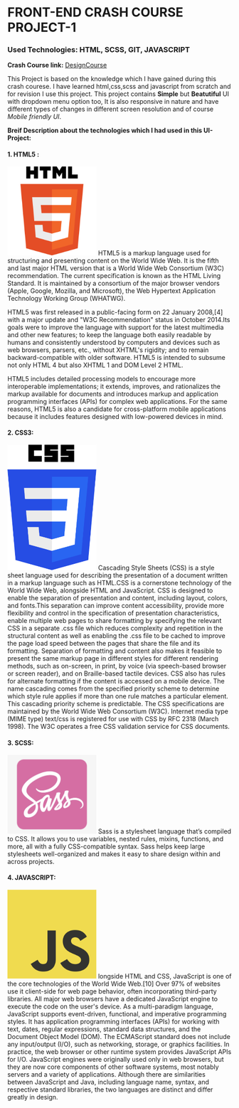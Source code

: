 # FRONT-END CRASH COURSE PROJECT-1

### Used Technologies: HTML, SCSS, GIT, JAVASCRIPT

**Crash Course link:** [DesignCourse](https://youtu.be/D-h8L5hgW-w)

This Project is based on the knowledge which I have gained during this crash courese.
I have learned html,css,scss and javascript from scratch and for revision I use this project.
This project contains **Simple** but **Beatutiful** UI with dropdown menu option too, It is also responsive 
in nature and have different types of changes in different screen resolution and of course _Mobile friendly UI_.

**Breif Description about the technologies which I had used in this UI-Project:**

#### 1. HTML5 :
<img src="images/gitimage1.png" width="200">
HTML5 is a markup language used for structuring and presenting content on the World Wide Web. It is the fifth and last major HTML version that is a World Wide Web Consortium (W3C) recommendation. The current specification is known as the HTML Living Standard. It is maintained by a consortium of the major browser vendors (Apple, Google, Mozilla, and Microsoft), the Web Hypertext Application Technology Working Group (WHATWG).

HTML5 was first released in a public-facing form on 22 January 2008,[4] with a major update and "W3C Recommendation" status in October 2014.Its goals were to improve the language with support for the latest multimedia and other new features; to keep the language both easily readable by humans and consistently understood by computers and devices such as web browsers, parsers, etc., without XHTML's rigidity; and to remain backward-compatible with older software. HTML5 is intended to subsume not only HTML 4 but also XHTML 1 and DOM Level 2 HTML.

HTML5 includes detailed processing models to encourage more interoperable implementations; it extends, improves, and rationalizes the markup available for documents and introduces markup and application programming interfaces (APIs) for complex web applications. For the same reasons, HTML5 is also a candidate for cross-platform mobile applications because it includes features designed with low-powered devices in mind.

#### 2. CSS3: 
<img src="images/gitimage2.png" width="200">
Cascading Style Sheets (CSS) is a style sheet language used for describing the presentation of a document written in a markup language such as HTML.CSS is a cornerstone technology of the World Wide Web, alongside HTML and JavaScript.
CSS is designed to enable the separation of presentation and content, including layout, colors, and fonts.This separation can improve content accessibility, provide more flexibility and control in the specification of presentation characteristics, enable multiple web pages to share formatting by specifying the relevant CSS in a separate .css file which reduces complexity and repetition in the structural content as well as enabling the .css file to be cached to improve the page load speed between the pages that share the file and its formatting.
Separation of formatting and content also makes it feasible to present the same markup page in different styles for different rendering methods, such as on-screen, in print, by voice (via speech-based browser or screen reader), and on Braille-based tactile devices. CSS also has rules for alternate formatting if the content is accessed on a mobile device.
The name cascading comes from the specified priority scheme to determine which style rule applies if more than one rule matches a particular element. This cascading priority scheme is predictable.
The CSS specifications are maintained by the World Wide Web Consortium (W3C). Internet media type (MIME type) text/css is registered for use with CSS by RFC 2318 (March 1998). The W3C operates a free CSS validation service for CSS documents.

#### 3. SCSS:
<img src="images/gitimage3A.png" width="200">
Sass is a stylesheet language that’s compiled to CSS. It allows you to use variables, nested rules, mixins, functions, and more, all with a fully CSS-compatible syntax. Sass helps keep large stylesheets well-organized and makes it easy to share design within and across projects.

#### 4. JAVASCRIPT:
<img src="images/gitimage4.png" width="200">
longside HTML and CSS, JavaScript is one of the core technologies of the World Wide Web.[10] Over 97% of websites use it client-side for web page behavior, often incorporating third-party libraries. All major web browsers have a dedicated JavaScript engine to execute the code on the user's device.
As a multi-paradigm language, JavaScript supports event-driven, functional, and imperative programming styles. It has application programming interfaces (APIs) for working with text, dates, regular expressions, standard data structures, and the Document Object Model (DOM).
The ECMAScript standard does not include any input/output (I/O), such as networking, storage, or graphics facilities. In practice, the web browser or other runtime system provides JavaScript APIs for I/O.
JavaScript engines were originally used only in web browsers, but they are now core components of other software systems, most notably servers and a variety of applications.
Although there are similarities between JavaScript and Java, including language name, syntax, and respective standard libraries, the two languages are distinct and differ greatly in design.
